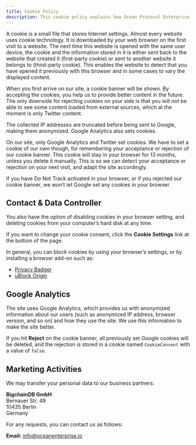 ```yaml
---
title: Cookie Policy
description: This cookie policy explains how Ocean Protocol Enterprise uses cookies and similar technologies on our website.
---
```


A cookie is a small file that stores Internet settings. Almost every website uses cookie technology. It is downloaded by your web browser on the first visit to a website. The next time this website is opened with the same user device, the cookie and the information stored in it is either sent back to the website that created it (first-party cookie) or sent to another website it belongs to (third-party cookie). This enables the website to detect that you have opened it previously with this browser and in some cases to vary the displayed content.

When you first arrive on our site, a cookie banner will be shown. By accepting the cookies, you help us to provide better content in the future. The only downside for rejecting cookies on your side is that you will not be able to see some content loaded from external sources, which at the moment is only Twitter content.

The collected IP addresses are truncated before being sent to Google, making them anonymized. Google Analytics also sets cookies.

On our site, only Google Analytics and Twitter set cookies. We have to set a cookie of our own though, for remembering your acceptance or rejection of our cookie banner. This cookie will stay in your browser for 13 months, unless you delete it manually. This is so we can detect your acceptance or rejection on your next visit, and adapt the site accordingly.

If you have Do Not Track activated in your browser, or if you rejected our cookie banner, we won’t let Google set any cookies in your browser.

## Contact & Data Controller

You also have the option of disabling cookies in your browser setting, and deleting cookies from your computer’s hard disk at any time.

If you want to change your cookie consent, click the **Cookie Settings** link at the bottom of the page.

In general, you can block cookies by using your browser’s settings, or by installing a browser add-on such as:

- [Privacy Badger](https://privacybadger.org/)
- [uBlock Origin](https://ublockorigin.com/)

## Google Analytics

The site uses Google Analytics, which provides us with anonymized information about our users (such as anonymized IP address, browser version, and so on) and how they use the site. We use this information to make the site better.

If you hit **Reject** on the cookie banner, all previously set Google cookies will be deleted, and the rejection is stored in a cookie named `CookieConsent` with a value of `false`.

## Marketing Activities

We may transfer your personal data to our business partners:

**BigchainDB GmbH**  
Bernauer Str. 49  
10435 Berlin  
Germany

For any requests, you can contact us as follows:

**Email:** [info@oceanenterprise.io](mailto:info@oceanenterprise.io)
